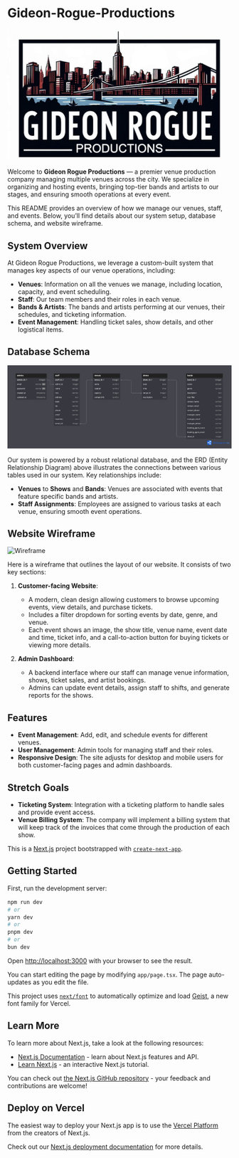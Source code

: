 # Gideon-Rogue-Productions

![Gideon Rogue Productions logo](client/public/images/Logo.png)

Welcome to **Gideon Rogue Productions** — a premier venue production company managing multiple venues across the city. We specialize in organizing and hosting events, bringing top-tier bands and artists to our stages, and ensuring smooth operations at every event. 

This README provides an overview of how we manage our venues, staff, and events. Below, you’ll find details about our system setup, database schema, and website wireframe.

## System Overview

At Gideon Rogue Productions, we leverage a custom-built system that manages key aspects of our venue operations, including:

- **Venues**: Information on all the venues we manage, including location, capacity, and event scheduling.
- **Staff**: Our team members and their roles in each venue.
- **Bands & Artists**: The bands and artists performing at our venues, their schedules, and ticketing information.
- **Event Management**: Handling ticket sales, show details, and other logistical items.

## Database Schema

![Database ERD](client/public/images/GRP-ERD.png)

Our system is powered by a robust relational database, and the ERD (Entity Relationship Diagram) above illustrates the connections between various tables used in our system. Key relationships include:

- **Venues** to **Shows** and **Bands**: Venues are associated with events that feature specific bands and artists.
- **Staff Assignments**: Employees are assigned to various tasks at each venue, ensuring smooth event operations.

## Website Wireframe

![Wireframe](public/images/GRP-Website-Wireframe.drawio.png)

Here is a wireframe that outlines the layout of our website. It consists of two key sections:

1. **Customer-facing Website**:
   - A modern, clean design allowing customers to browse upcoming events, view details, and purchase tickets.
   - Includes a filter dropdown for sorting events by date, genre, and venue.
   - Each event shows an image, the show title, venue name, event date and time, ticket info, and a call-to-action button for buying tickets or viewing more details.

2. **Admin Dashboard**:
   - A backend interface where our staff can manage venue information, shows, ticket sales, and artist bookings.
   - Admins can update event details, assign staff to shifts, and generate reports for the shows.

## Features

- **Event Management**: Add, edit, and schedule events for different venues.
- **User Management**: Admin tools for managing staff and their roles.
- **Responsive Design**: The site adjusts for desktop and mobile users for both customer-facing pages and admin dashboards.


## Stretch Goals
- **Ticketing System**: Integration with a ticketing platform to handle sales and provide event access.
- **Venue Billing System**: The company will implement a billing system that will keep track of the invoices that come through the production of each show.

This is a [Next.js](https://nextjs.org) project bootstrapped with [`create-next-app`](https://nextjs.org/docs/app/api-reference/cli/create-next-app).

## Getting Started

First, run the development server:

```bash
npm run dev
# or
yarn dev
# or
pnpm dev
# or
bun dev
```

Open [http://localhost:3000](http://localhost:3000) with your browser to see the result.

You can start editing the page by modifying `app/page.tsx`. The page auto-updates as you edit the file.

This project uses [`next/font`](https://nextjs.org/docs/app/building-your-application/optimizing/fonts) to automatically optimize and load [Geist](https://vercel.com/font), a new font family for Vercel.

## Learn More

To learn more about Next.js, take a look at the following resources:

- [Next.js Documentation](https://nextjs.org/docs) - learn about Next.js features and API.
- [Learn Next.js](https://nextjs.org/learn) - an interactive Next.js tutorial.

You can check out [the Next.js GitHub repository](https://github.com/vercel/next.js) - your feedback and contributions are welcome!

## Deploy on Vercel

The easiest way to deploy your Next.js app is to use the [Vercel Platform](https://vercel.com/new?utm_medium=default-template&filter=next.js&utm_source=create-next-app&utm_campaign=create-next-app-readme) from the creators of Next.js.

Check out our [Next.js deployment documentation](https://nextjs.org/docs/app/building-your-application/deploying) for more details.
